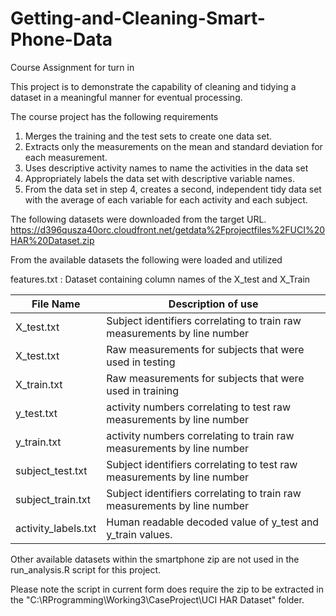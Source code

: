 # Getting-and-Cleaning-Smart-Phone-Data
Course Assignment for turn in

This project is to demonstrate the capability of cleaning and tidying a dataset in a meaningful manner for eventual processing.

The course project has the following requirements 
1. Merges the training and the test sets to create one data set.
2. Extracts only the measurements on the mean and standard deviation for each measurement.
3. Uses descriptive activity names to name the activities in the data set
4. Appropriately labels the data set with descriptive variable names.
5. From the data set in step 4, creates a second, independent tidy data set with the average of each variable for each activity and each subject.

The following datasets were downloaded from the target URL.
https://d396qusza40orc.cloudfront.net/getdata%2Fprojectfiles%2FUCI%20HAR%20Dataset.zip

  From the available datasets the following were loaded and utilized
   
  features.txt : Dataset containing column names of the X_test and X_Train 

  File Name           | Description of use
  ------------------- | --------------------------------------------------------------------------
  X_test.txt          | Subject identifiers correlating to train raw measurements by line number
  X_test.txt          | Raw measurements for subjects that were used in testing
  X_train.txt         | Raw measurements for subjects that were used in training
  y_test.txt          | activity numbers correlating to test raw measurements by line number
  y_train.txt         | activity numbers correlating to train raw measurements by line number
  subject_test.txt    | Subject identifiers correlating to test raw measurements by line number
  subject_train.txt   | Subject identifiers correlating to train raw measurements by line number
  activity_labels.txt | Human readable decoded value of y_test and y_train values.

Other available datasets within the smartphone zip are not used in the run_analysis.R script for this project.

Please note the script in current form does require the zip to be extracted in the "C:\RProgramming\Working3\CaseProject\UCI HAR Dataset\" folder.  




  
  
  
